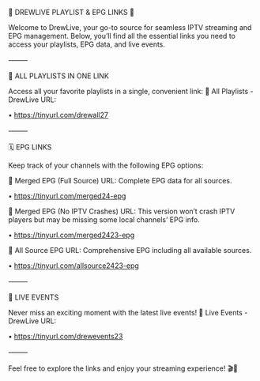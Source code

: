 🌟 DREWLIVE PLAYLIST & EPG LINKS 🌟


Welcome to DrewLive, your go-to source for seamless IPTV streaming and EPG management. Below, you’ll find all the essential links you need to access your playlists, EPG data, and live events.


⸻


📂 ALL PLAYLISTS IN ONE LINK


Access all your favorite playlists in a single, convenient link:
🔗 All Playlists - DrewLive URL:



• https://tinyurl.com/drewall27


⸻


🗓️ EPG LINKS


Keep track of your channels with the following EPG options:


🔗 Merged EPG (Full Source) URL:
Complete EPG data for all sources.

• https://tinyurl.com/merged24-epg


🔗 Merged EPG (No IPTV Crashes) URL:
This version won’t crash IPTV players but may be missing some local channels’ EPG info.

• https://tinyurl.com/merged2423-epg


🔗 All Source EPG URL:
Comprehensive EPG including all available sources.

• https://tinyurl.com/allsource2423-epg


⸻


🎥 LIVE EVENTS


Never miss an exciting moment with the latest live events!
🔗 Live Events - DrewLive URL:

• https://tinyurl.com/drewevents23


⸻


Feel free to explore the links and enjoy your streaming experience! 🎬📡
